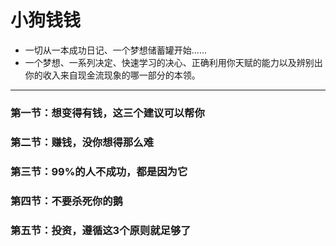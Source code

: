 # 小狗钱钱

* 一切从一本成功日记、一个梦想储蓄罐开始......
* 一个梦想、一系列决定、快速学习的决心、正确利用你天赋的能力以及辨别出你的收入来自现金流现象的哪一部分的本领。

-----

### 第一节：想变得有钱，这三个建议可以帮你



### 第二节：赚钱，没你想得那么难



### 第三节：99%的人不成功，都是因为它



### 第四节：不要杀死你的鹅



### 第五节：投资，遵循这3个原则就足够了


